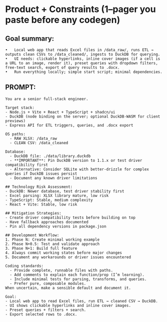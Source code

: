 # Product + Constraints (1–pager you paste before any codegen)

## Goal summary:
	•	Local web app that reads Excel files in /data_raw/, runs ETL → outputs clean CSVs to /data_cleaned/, ingests to DuckDB for querying.
	•	UI needs: clickable hyperlinks, inline cover images (if a cell is a URL to an image, render it), preset queries with dropdown filters, free‑text search, export of query results to .docx.
	•	Run everything locally; simple start script; minimal dependencies.

## PROMPT:
```
You are a senior full‑stack engineer.

Target stack:
- Node.js + Vite + React + TypeScript + shadcn/ui
- DuckDB (node binding on the server; optional DuckDB‑WASM for client previews)
- Express API for ETL triggers, queries, and .docx export

OS paths:
  - RAW XLSX: /data_raw
  - CLEAN CSV: /data_cleaned

Database:
  - DuckDB file: ./data/library.duckdb
  - **IMPORTANT**: Pin DuckDB version to 1.1.x or test driver compatibility first
  - Alternative: Consider SQLite with better-drizzle for complex queries if DuckDB issues persist
  - Document any known driver limitations

## Technology Risk Assessment:
- DuckDB: Newer database, test driver stability first
- Excel parsing: XLSX library mature, low risk
- TypeScript: Stable, medium complexity
- React + Vite: Stable, low risk

## Mitigation Strategies:
- Create driver compatibility tests before building on top
- Have fallback approaches documented
- Pin all dependency versions in package.json

## Development Workflow:
1. Phase N: Create minimal working example
2. Phase N+0.5: Test and validate approach  
3. Phase N+1: Build full feature
4. Always commit working states before major changes
5. Document any workarounds or driver issues encountered

Coding standards:
  - Provide complete, runnable files with paths.
  - Add comments to explain each function/prop (I’m learning).
  - Include minimal tests for parsing, transforms, and queries.
  - Prefer pure, composable modules.
When uncertain, make a sensible default and document it.

Goal:
- Local web app to read Excel files, run ETL → cleaned CSV → DuckDB.
- UI shows clickable hyperlinks and inline cover images.
- Preset queries + filters + search.
- Export selected rows to .docx.
```